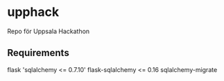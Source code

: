 upphack
=======

Repo för Uppsala Hackathon


Requirements
------------
flask
'sqlalchemy <= 0.7.10'
flask-sqlalchemy <= 0.16
sqlalchemy-migrate
